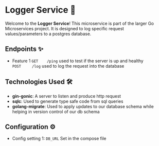 # Logger Service 🚀

Welcome to the **Logger Service**! This microservice is part of the larger Go Microservices project. It is designed to log specific request values/parameters to a postgres database.

## Endpoints ✨

- Feature 1
  `GET    /ping` used to test if the server is up and healthy  
  `POST     /log` used to log the request into the database

## Technologies Used 🛠️

- **gin-gonic**: A server to listen and produce http request
- **sqlc**: Used to generate type safe code from sql queries
- **golang-migrate**: Used to apply updates to our database schema while helping in version control of our db schema

## Configuration ⚙️

- Config setting 1: `DB_URL` Set in the compose file
